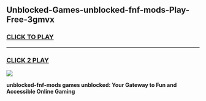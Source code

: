 
## Unblocked-Games-unblocked-fnf-mods-Play-Free-3gmvx
<h3>
<a href="https://premium76.site?title=unblocked-fnf-mods&ref=12A">CLICK TO PLAY</a></h3>
<hr>

<h3>
<a href="https://premium76.site?title=unblocked-fnf-mods&ref=12A">CLICK 2 PLAY</a>
  
</h3>

<a href="https://premium76.site?title=unblocked-fnf-mods&ref=12A"><img src="https://clearcache.store/games.png"></a>


**unblocked-fnf-mods games unblocked: Your Gateway to Fun and Accessible Online Gaming**
